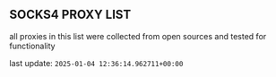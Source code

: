 ## SOCKS4 PROXY LIST

all proxies in this list were collected from open sources and tested for functionality

last update: `2025-01-04 12:36:14.962711+00:00`